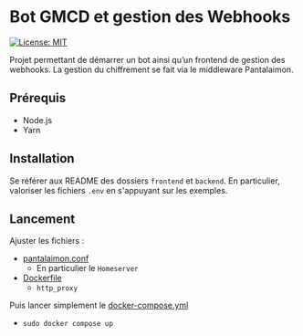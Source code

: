 # Bot GMCD et gestion des Webhooks

[![License: MIT](https://img.shields.io/badge/License-MIT-yellow.svg)](https://opensource.org/licenses/MIT)

Projet permettant de démarrer un bot ainsi qu’un frontend de gestion des webhooks.
La gestion du chiffrement se fait via le middleware Pantalaimon.

## Prérequis

- Node.js
- Yarn

## Installation

Se référer aux README des dossiers `frontend` et `backend`.
En particulier, valoriser les fichiers ``.env`` en s'appuyant sur les exemples.

## Lancement

Ajuster les fichiers :
-  [pantalaimon.conf](backend-pantalaimon/conf/pantalaimon.conf)
   - En particulier le `Homeserver` 
-  [Dockerfile](backend-docker/Dockerfile)
   - ``http_proxy``

Puis lancer simplement le [docker-compose.yml](docker-compose.yml)
- ``sudo docker compose up``